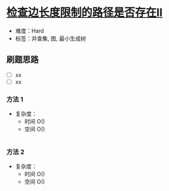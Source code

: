 # [检查边长度限制的路径是否存在II](https://leetcode-cn.com/problems/checking-existence-of-edge-length-limited-paths-ii/)

- 难度：Hard
- 标签：并查集, 图, 最小生成树

## 刷题思路

- [ ] xx
- [ ] xx

### 方法 1

- 复杂度：
    - 时间 O()
    - 空间 O()

``` js

```

### 方法 2

- 复杂度：
    - 时间 O()
    - 空间 O()

``` js

```
